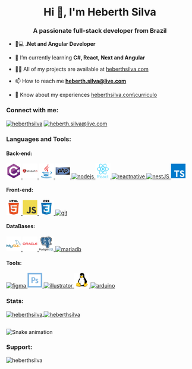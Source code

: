 <h1 align="center">Hi 👋, I'm Heberth Silva</h1>
<h3 align="center">A passionate full-stack developer from Brazil</h3>

- 👨💻 **.Net and Angular Developer**

- 🌱 I’m currently learning **C#, React, Next and Angular**

- 👨‍💻 All of my projects are available at [heberthsilva.com](https://heberthsilva.com)

- 📫 How to reach me **heberth.silva@live.com**

- 📄 Know about my experiences [heberthsilva.com\curriculo](https://heberthsilva.com\curriculo)

<h3 align="left">Connect with me:</h3>
<p align="left">
<a href="https://linkedin.com/in/heberthsilva" target="blank"><img align="center" src="https://cdn.worldvectorlogo.com/logos/linkedin-logo-2013-1.svg" alt="heberthsilva" height="30" width="40" /></a>
<a href="heberth.silva@live.com" target="blank"><img align="center" src="https://cdn.worldvectorlogo.com/logos/outlook-1.svg" alt="heberth.silva@live.com" height="30" width="40" /></a>
</p>

<h3 align="left">Languages and Tools:</h3>
	<p align="center" width ="200"> 
	  <h4 align="left">Back-end:</h4>
		<a href="https://www.w3schools.com/cs/" target="_blank">
			<img src="https://raw.githubusercontent.com/devicons/devicon/master/icons/csharp/csharp-original.svg" alt="csharp" width="40" height="40"/>
		</a> 
		<a href="https://angular.io" target="_blank">
			<img src="https://raw.githubusercontent.com/devicons/devicon/master/icons/angularjs/angularjs-original-wordmark.svg" alt="angularjs" width="40" height="40"/>
		</a>
		<a href="https://www.java.com" target="_blank">
			<img src="https://raw.githubusercontent.com/devicons/devicon/master/icons/java/java-original.svg" alt="java" width="40" height="40"/> 
		</a>
		<a href="https://www.php.net" target="_blank">
			<img src="https://raw.githubusercontent.com/devicons/devicon/master/icons/php/php-original.svg" alt="php" width="40" height="40"/> 
		</a>  
		<a href="https://nodejs.org" target="_blank">
			<img src="https://cdn.worldvectorlogo.com/logos/nodejs-1.svg" alt="nodejs" width="40" height="40"/>
		</a>
		<a href="https://reactjs.org/" target="_blank">
			<img src="https://raw.githubusercontent.com/devicons/devicon/master/icons/react/react-original-wordmark.svg" alt="react" width="40" height="40"/>
		</a> 
		<a href="https://reactnative.dev/" target="_blank"> 
			<img src="https://reactnative.dev/img/header_logo.svg" alt="reactnative" width="40" height="40"/> 
		</a>
		<a href="https://nestjs.com/" target="_blank">
			<img src="https://d33wubrfki0l68.cloudfront.net/e937e774cbbe23635999615ad5d7732decad182a/26072/logo-small.ede75a6b.svg" alt="nestJS" width="40" height="40"/> 
		</a>
		<a href="https://www.typescriptlang.org/" target="_blank">
			<img src="https://raw.githubusercontent.com/devicons/devicon/master/icons/typescript/typescript-original.svg" alt="typescript" width="40" height="40"/> 
		</a> 
		<h4 align="left">Front-end:</h4>
		<a href="https://www.w3.org/html/" target="_blank">
			<img src="https://raw.githubusercontent.com/devicons/devicon/master/icons/html5/html5-original-wordmark.svg" alt="html5" width="40" height="40"/>
		</a>
		<a href="https://developer.mozilla.org/en-US/docs/Web/JavaScript" target="_blank">
			<img src="https://raw.githubusercontent.com/devicons/devicon/master/icons/javascript/javascript-original.svg" alt="javascript" width="40" height="40"/> 
		</a>
		<a href="https://www.w3schools.com/css/" target="_blank"> 
			<img src="https://raw.githubusercontent.com/devicons/devicon/master/icons/css3/css3-original-wordmark.svg" alt="css3" width="40" height="40"/>
		</a>
		<a href="https://git-scm.com/" target="_blank"> 
			<img src="https://www.vectorlogo.zone/logos/git-scm/git-scm-icon.svg" alt="git" width="40" height="40"/>
		</a>
		<h4 align="left">DataBases:</h4>
		<a href="https://www.mysql.com/" target="_blank">
			<img src="https://raw.githubusercontent.com/devicons/devicon/master/icons/mysql/mysql-original-wordmark.svg" alt="mysql" width="40" height="40"/>
		</a>
		<a href="https://www.oracle.com/" target="_blank">
			<img src="https://raw.githubusercontent.com/devicons/devicon/master/icons/oracle/oracle-original.svg" alt="oracle" width="40" height="40"/>
		</a>
		<a href="https://www.postgresql.org" target="_blank"> 
			<img src="https://raw.githubusercontent.com/devicons/devicon/master/icons/postgresql/postgresql-original-wordmark.svg" alt="postgresql" width="40" height="40"/>
		</a>
		<a href="https://mariadb.org/" target="_blank">
			<img src="https://www.vectorlogo.zone/logos/mariadb/mariadb-icon.svg" alt="mariadb" width="40" height="40"/> 
		</a>
		<h4 align="left">Tools:</h4>
		<a href="https://www.figma.com/" target="_blank">
			<img src="https://www.vectorlogo.zone/logos/figma/figma-icon.svg" alt="figma" width="40" height="40"/>
		</a>
		<a href="https://www.photoshop.com/en" target="_blank">
			<img src="https://raw.githubusercontent.com/devicons/devicon/master/icons/photoshop/photoshop-line.svg" alt="photoshop" width="40" height="40"/> 
		</a> 
		<a href="https://www.adobe.com/in/products/illustrator.html" target="_blank">
			<img src="https://www.vectorlogo.zone/logos/adobe_illustrator/adobe_illustrator-icon.svg" alt="illustrator" width="40" height="40"/>
		</a>
		<a href="https://www.linux.org/" target="_blank">
			<img src="https://raw.githubusercontent.com/devicons/devicon/master/icons/linux/linux-original.svg" alt="linux" width="40" height="40"/>
		</a>
		<a href="https://www.arduino.cc/" target="_blank">
			<img src="https://cdn.worldvectorlogo.com/logos/arduino-1.svg" alt="arduino" width="40" height="40"/>
		</a>
</p>

<h3 align="left">Stats:</h3>
<a href="https://github.com/heberthsilva">
  <img align="center" src="https://github-readme-stats.vercel.app/api/top-langs?username=heberthsilva&show_icons=true&locale=en&layout=compact" alt="heberthsilva" />
</a>
<a href="https://github.com/heberthsilva">
  <img align="center" src="https://github-readme-stats.vercel.app/api?username=heberthsilva&show_icons=true&locale=en" alt="heberthsilva" />
</a>


  ##
  
  ![Snake animation](https://github.com/engenny/engenny/blob/output/github-contribution-grid-snake.svg)


<h3 align="left">Support:</h3>
<p>
<a href="https://www.buymeacoffee.com/heberthsilva">
<img align="left" src="https://cdn.buymeacoffee.com/buttons/v2/default-yellow.png" height="50" width="210" alt="heberthsilva" />
</a>
</p>

<!--
**heberthsilva/heberthsilva** is a ✨ _special_ ✨ repository because its `README.md` (this file) appears on your GitHub profile.

Here are some ideas to get you started:

- 🔭 I’m currently working on ...
- 🌱 I’m currently learning ...
- 👯 I’m looking to collaborate on ...
- 🤔 I’m looking for help with ...
- 💬 Ask me about ...
- 📫 How to reach me: ...
- 😄 Pronouns: ...
- ⚡ Fun fact: ...
-->
